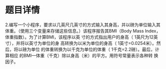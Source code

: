 # 题目详情
2.编写一个小程序，要求以几英尺几英寸的方式输入其身高，并以磅为单位输入其体重。（使用三个变量来存储这些信息。）该程序报告其BMI（Body Mass Index，体重指数）。为了计算BMI，该程序以英
寸的方式指出用户的身高（
1英尺为12英寸），并将以英寸为单位的身
高转换为以米为单位的身高（
1英寸=0.0254米）。然后，将以磅为单位
的体重转换为以千克为单位的体重（
1千克=2.2磅）。最后，计算相应
的BMI—体重（千克）除以身高（米）的平方。用符号常量表示各种转
换因子。


